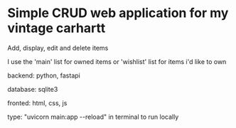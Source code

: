 # Simple CRUD web application for my vintage carhartt

Add, display, edit and delete items

I use the 'main' list for owned items or 'wishlist' list for items i'd like to own

backend: python, fastapi

database: sqlite3

fronted: html, css, js

type: "uvicorn main:app --reload" in terminal to run locally